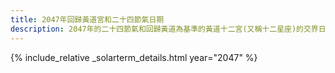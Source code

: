 ```yaml
---
title: 2047年回歸黃道宮和二十四節氣日期
description: 2047年的二十四節氣和回歸黃道為基準的黃道十二宮(又稱十二星座)的交界日期，常見於西洋占星術和星座運程
---
```

{% include_relative _solarterm_details.html year="2047" %}
